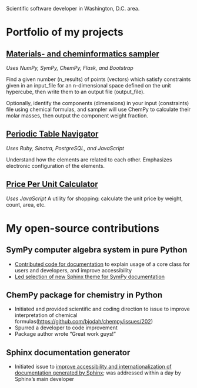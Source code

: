 Scientific software developer in Washington, D.C. area.

# Portfolio of my projects

## [Materials- and cheminformatics sampler](sampler-flask.herokuapp.com/)
*Uses NumPy, SymPy, ChemPy, Flask, and Bootstrap*

Find a given number (n_results) of points (vectors) which satisfy constraints given in an input_file for an n-dimensional space defined on the unit hypercube, then write them to an output file (output_file).

Optionally, identify the components (dimensions) in your input (constraints) file using chemical formulas, and sampler will use ChemPy to calculate their molar masses, then output the component weight fraction.

## [Periodic Table Navigator](ptablenav.herokuapp.com/)
*Uses Ruby, Sinatra, PostgreSQL, and JavaScript*

Understand how the elements are related to each other. Emphasizes electronic configuration of the elements.

## [Price Per Unit Calculator](http://www.whitegloveapps.com/priceper/priceper.html)
*Uses JavaScript*
A utility for shopping: calculate the unit price by weight, count, area, etc.

# My open-source contributions

## SymPy computer algebra system in pure Python
- [Contributed code for documentation](https://github.com/sympy/sympy/pulls?q=is:pr+author:bertiewooster+is:merged) to explain usage of a core class for users and developers, and improve accessibility
- [Led selection of new Sphinx theme for SymPy documentation](https://github.com/sympy/sympy/issues/22716)

## ChemPy package for chemistry in Python
- Initiated and provided scientific and coding direction to issue to improve interpretation of chemical formulas(https://github.com/bjodah/chempy/issues/202)
- Spurred a developer to code improvement
- Package author wrote “Great work guys!”

## Sphinx documentation generator
- Initiated issue to [improve accessibility and internationalization of documentation generated by Sphinx](https://github.com/sphinx-doc/sphinx/issues/created_by/bertiewooster); was addressed within a day by Sphinx’s main developer
